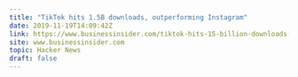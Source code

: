 ```yaml
---
title: "TikTok hits 1.5B downloads, outperforming Instagram"
date: 2019-11-19T14:09:42Z
link: https://www.businessinsider.com/tiktok-hits-15-billion-downloads-outperforming-instagram-2019-11?utm_medium=RSS&utm_source=hune
site: www.businessinsider.com
topic: Hacker News
draft: false
---
```


